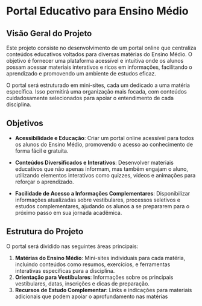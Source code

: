 # Portal Educativo para Ensino Médio

## Visão Geral do Projeto
Este projeto consiste no desenvolvimento de um portal online que centraliza conteúdos educativos voltados para diversas matérias do Ensino Médio. O objetivo é fornecer uma plataforma acessível e intuitiva onde os alunos possam acessar materiais interativos e ricos em informações, facilitando o aprendizado e promovendo um ambiente de estudos eficaz.

O portal será estruturado em mini-sites, cada um dedicado a uma matéria específica. Isso permitirá uma organização mais focada, com conteúdos cuidadosamente selecionados para apoiar o entendimento de cada disciplina.

## Objetivos

- **Acessibilidade e Educação**: Criar um portal online acessível para todos os alunos do Ensino Médio, promovendo o acesso ao conhecimento de forma fácil e gratuita.
  
- **Conteúdos Diversificados e Interativos**: Desenvolver materiais educativos que não apenas informam, mas também engajam o aluno, utilizando elementos interativos como quizzes, vídeos e animações para reforçar o aprendizado.
  
- **Facilidade de Acesso a Informações Complementares**: Disponibilizar informações atualizadas sobre vestibulares, processos seletivos e estudos complementares, ajudando os alunos a se prepararem para o próximo passo em sua jornada acadêmica.

## Estrutura do Projeto

O portal será dividido nas seguintes áreas principais:

1. **Matérias do Ensino Médio**: Mini-sites individuais para cada matéria, incluindo conteúdos como resumos, exercícios, e ferramentas interativas específicas para a disciplina.
2. **Orientação para Vestibulares**: Informações sobre os principais vestibulares, datas, inscrições e dicas de preparação.
3. **Recursos de Estudo Complementar**: Links e indicações para materiais adicionais que podem apoiar o aprofundamento nas matérias
